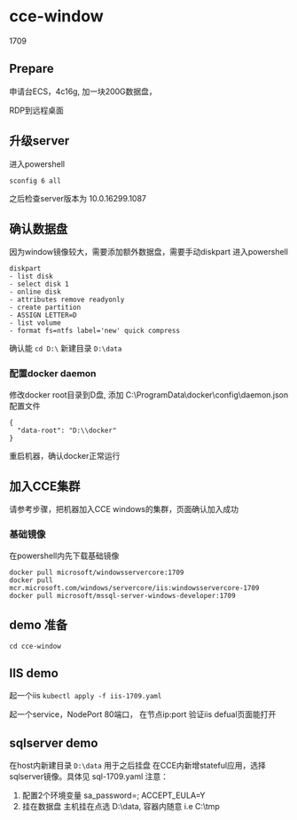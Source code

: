 # cce-window

1709 

## Prepare
申请台ECS，4c16g, 加一块200G数据盘，

RDP到远程桌面

## 升级server
进入powershell
```
sconfig 6 all
```
之后检查server版本为 10.0.16299.1087

## 确认数据盘
因为window镜像较大，需要添加额外数据盘，需要手动diskpart
进入powershell
```
diskpart 
- list disk
- select disk 1
- online disk
- attributes remove readyonly
- create partition
- ASSIGN LETTER=D 
- list volume
- format fs=ntfs label='new' quick compress
```
确认能 `cd D:\`
新建目录 `D:\data`

### 配置docker daemon

修改docker root目录到D盘, 添加 C:\ProgramData\docker\config\daemon.json配置文件
```
{
  "data-root": "D:\\docker"
}
```
重启机器，确认docker正常运行

## 加入CCE集群
请参考步骤，把机器加入CCE windows的集群，页面确认加入成功

### 基础镜像
在powershell内先下载基础镜像
```
docker pull microsoft/windowsservercore:1709
docker pull mcr.microsoft.com/windows/servercore/iis:windowsservercore-1709
docker pull microsoft/mssql-server-windows-developer:1709
```

## demo 准备

```git clone https://github.com/jzyao/cce-window.git
cd cce-window
```

## IIS demo
起一个iis
`kubectl apply -f iis-1709.yaml`

起一个service，NodePort 80端口，
在节点ip:port 验证iis defual页面能打开

## sqlserver demo
在host内新建目录 `D:\data` 用于之后挂盘
在CCE内新增stateful应用，选择sqlserver镜像。具体见 sql-1709.yaml
注意：
1. 配置2个环境变量 sa_password=<YOUR SA PASSWORD>; ACCEPT_EULA=Y
2. 挂在数据盘 主机挂在点选 D:\data, 容器内随意 i.e C:\tmp

